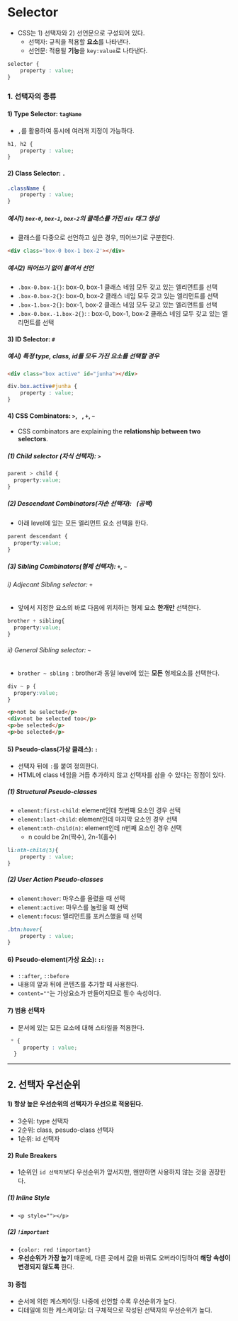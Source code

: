# Selector

- CSS는 1) 선택자와 2) 선언문으로 구성되어 있다.
  - 선택자: 규칙을 적용할 **요소**를 나타낸다.
  - 선언문: 적용될 **기능**을 `key:value`로 나타낸다.

```css
selector {
    property : value;
}
```

### 1. 선택자의 종류

#### 1) Type Selector: `tagName` 

- `,`를 활용하여 동시에 여러개 지정이 가능하다.

```css
h1, h2 {
    property : value;
}
```

#### 2) Class Selector: `.`

```css
.className {
    property : value;
}
```

##### 예시1) `box-0`, `box-1`, `box-2`의 클래스를 가진 `div` 태그 생성

- 클래스를 다중으로 선언하고 싶은 경우, 띄어쓰기로 구분한다.

```html
<div class='box-0 box-1 box-2'></div>
```

##### 예시2) 띄어쓰기 없이 붙여서 선언
  
  - `.box-0.box-1{}`: box-0, box-1 클래스 네임 모두 갖고 있는 엘리먼트를 선택
  - `.box-0.box-2{}`: box-0, box-2 클래스 네임 모두 갖고 있는 엘리먼트를 선택
  - `.box-1.box-2{}`: box-1, box-2 클래스 네임 모두 갖고 있는 엘리먼트를 선택
  - `.box-0.box.-1.box-2{}`: : box-0, box-1, box-2 클래스 네임 모두 갖고 있는 엘리먼트를 선택

#### 3) ID Selector: `#`

##### 예시) 특정 type, class, id를 모두 가진 요소를 선택할 경우

```html
<div class="box active" id="junha"></div>
```

```css
div.box.active#junha {
    property : value;
}
```

####  4) CSS Combinators: `>`, ` `, `+`, `~`

-   CSS combinators are explaining the **relationship between two selectors**.

##### (1) Child selector (자식 선택자): `>` 
```css
parent > child {
  property:value;
}
```

##### (2) Descendant Combinators(자손 선택자): ` `(공백)

-   아래 level에 있는 모든 엘리먼트 요소 선택을 한다.

```css
parent descendant {
  property:value;
}
```

##### (3) Sibling Combinators(형제 선택자): `+`, `~`

###### i) Adjecant Sibling selector: `+`
-  앞에서 지정한 요소의 바로 다음에 위치하는 형제 요소 **한개만** 선택한다.
```css
brother + sibling{
  property:value;
}
```
###### ii) General Sibling selector: `~`

- `brother ~ sbling `: brother과 동일 level에 있는 **모든** 형제요소를 선택한다.

```css
div ~ p {
  propery:value;
}
```

```html
<p>not be selected</p>
<div>not be selected too</p>
<p>be selected</p>
<p>be selected</p>
```

#### 5) Pseudo-class(가상 클래스): `:`

- 선택자 뒤에 `:`를 붙여 정의한다.
- HTML에 class 네임을 거듭 추가하지 않고 선택자를 삼을 수 있다는 장점이 있다.

##### (1) Structural Pseudo-classes

-   `element:first-child`: element인데 첫번째 요소인 경우 선택
-   `element:last-child`: element인데 마지막 요소인 경우 선택
-   `element:nth-child(n)`: element인데 n번째 요소인 경우 선택
    -   n could be 2n(짝수), 2n-1(홀수)

```css
li:nth-child(3){
    property : value;
}
```

##### (2) User Action Pseudo-classes

-   `element:hover`: 마우스를 올렸을 때 선택
-   `element:active`: 마우스를 눌렀을 때 선택
-   `element:focus`: 엘리먼트를 포커스했을 때 선택

```CSS
.btn:hover{
    property : value;
}
```

#### 6) Pseudo-element(가상 요소): `::`

- `::after`, `::before`
- 내용의 앞과 뒤에 콘텐츠를 추가할 때 사용한다.
- `content=""`는 가상요소가 만들어지므로 필수 속성이다.


#### 7) 범용 선택자
- 문서에 있는 모든 요소에 대해 스타일을 적용한다.
```css
 * {
     property : value;
  }
```

---

## 2. 선택자 우선순위

#### 1) 항상 높은 우선순위의 선택자가 우선으로 적용된다.

- 3순위: type 선택자
- 2순위: class, pesudo-class 선택자
- 1순위: id 선택자

#### 2) Rule Breakers
- 1순위인 `id 선택자`보다 우선순위가 앞서지만, 왠만하면 사용하지 않는 것을 권장한다.

##### (1) Inline Style
- `<p style=""></p>`

##### (2) `!important` 
   - `{color: red !important}`
   - **우선순위가 가장 높기** 때문에, 다른 곳에서 값을 바꿔도 오버라이딩하여 **해당 속성이 변경되지 않도록** 한다.

#### 3) 중첩

- 순서에 의한 케스케이딩: 나중에 선언할 수록 우선순위가 높다.
- 디테일에 의한 케스케이딩: 더 구체적으로 작성된 선택자의 우선순위가 높다.